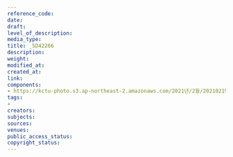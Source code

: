 ```yaml
---
reference_code: 
date: 
draft: 
level_of_description: 
media_type: 
title: _5D42266
description: 
weight: 
modified_at: 
created_at: 
link: 
components:
- https://kctu-photo.s3.ap-northeast-2.amazonaws.com/2021년/2월/20210219_백기완+선생+발인.영결식.하관/송승현/_5D42266.jpg
tags:
- 
creators: 
subjects: 
sources: 
venues: 
public_access_status: 
copyright_status: 
---
```

